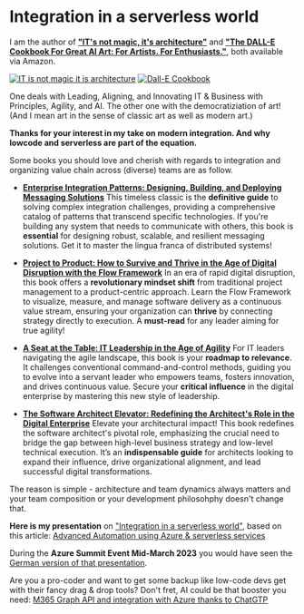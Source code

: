 # Integration in a serverless world

I am the author of **["IT's not magic, it's architecture"](https://www.amazon.com/-/de/dp/B0CVZ1BWPN)** and **["The DALL-E Cookbook For Great AI Art: For Artists. For Enthusiasts."](https://www.amazon.com/-/de/dp/B0CVVXKSNF/)**, both available via Amazon.

[![IT is not magic it is architecture](https://m.media-amazon.com/images/I/81SzWfep24L._SY522_.jpg)](https://www.amazon.com/-/de/dp/B0CVZ1BWPN)
[![Dall-E Cookbook](https://m.media-amazon.com/images/I/91ff7xcipwL._SY522_.jpg)](https://www.amazon.com/-/de/dp/B0CVVXKSNF/)

One deals with Leading, Aligning, and Innovating IT & Business with Principles, Agility, and AI. The other one with the democratiziation of art! (And I mean art in the sense of classic art as well as modern art.)

**Thanks for your interest in my take on modern integration. And why lowcode and serverless are part of the equation.**

Some books you should love and cherish with regards to integration and organizing value chain across (diverse) teams are as follow.

* **[Enterprise Integration Patterns: Designing, Building, and Deploying Messaging Solutions](https://amzn.to/3ElH5d7)**
    This timeless classic is the **definitive guide** to solving complex integration challenges, providing a comprehensive catalog of patterns that transcend specific technologies. If you're building any system that needs to communicate with others, this book is **essential** for designing robust, scalable, and resilient messaging solutions. Get it to master the lingua franca of distributed systems!

* **[Project to Product: How to Survive and Thrive in the Age of Digital Disruption with the Flow Framework](https://amzn.to/3XDvTz7)**
    In an era of rapid digital disruption, this book offers a **revolutionary mindset shift** from traditional project management to a product-centric approach. Learn the Flow Framework to visualize, measure, and manage software delivery as a continuous value stream, ensuring your organization can **thrive** by connecting strategy directly to execution. A **must-read** for any leader aiming for true agility!

* **[A Seat at the Table: IT Leadership in the Age of Agility](https://amzn.to/3lLz0I8)**
    For IT leaders navigating the agile landscape, this book is your **roadmap to relevance**. It challenges conventional command-and-control methods, guiding you to evolve into a servant leader who empowers teams, fosters innovation, and drives continuous value. Secure your **critical influence** in the digital enterprise by mastering this new style of leadership.

* **[The Software Architect Elevator: Redefining the Architect's Role in the Digital Enterprise](https://amzn.to/3SjtF75)**
    Elevate your architectural impact! This book redefines the software architect's pivotal role, emphasizing the crucial need to bridge the gap between high-level business strategy and low-level technical execution. It’s an **indispensable guide** for architects looking to expand their influence, drive organizational alignment, and lead successful digital transformations.

The reason is simple - architecture and team dynamics always matters and your team composition or your development philosohphy doesn't change that.

**Here is my presentation** on ["Integration in a serverless world"](../presentations/Integration%20in%20a%20serverlosen%20Welt%20M%20Brueckner%2015-03-2023%20MSFT-1005-Azure-Summit-PPT_DE.pdf), based on this article:
[Advanced Automation using Azure & serverless services](https://medium.com/serverless-and-lowocode-pioneers/using-logic-apps-to-orchestrate-a-complex-video-processing-process-flow-a0ef20237511)

During the **Azure Summit Event Mid-March 2023** you would have seen the [German version of that presentation](../presentations/Integration%20in%20einer%20serverlosen%20Welt%20M%20Brueckner%2015-03-2023%20MSFT-1005-Azure-Summit-PPT_DE.pdf).

Are you a pro-coder and want to get some backup like low-code devs get with their fancy drag & drop tools? Don't fret, AI could be that booster you need:
[M365 Graph API and integration with Azure thanks to ChatGTP](https://mohammedbrueckner.medium.com/integrating-m365-graph-api-using-chatgpt-b22a15dc6ff)
